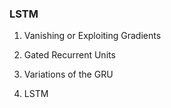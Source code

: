 ### LSTM ###

1. Vanishing or Exploiting Gradients

2. Gated Recurrent Units

3. Variations of the GRU

4. LSTM
